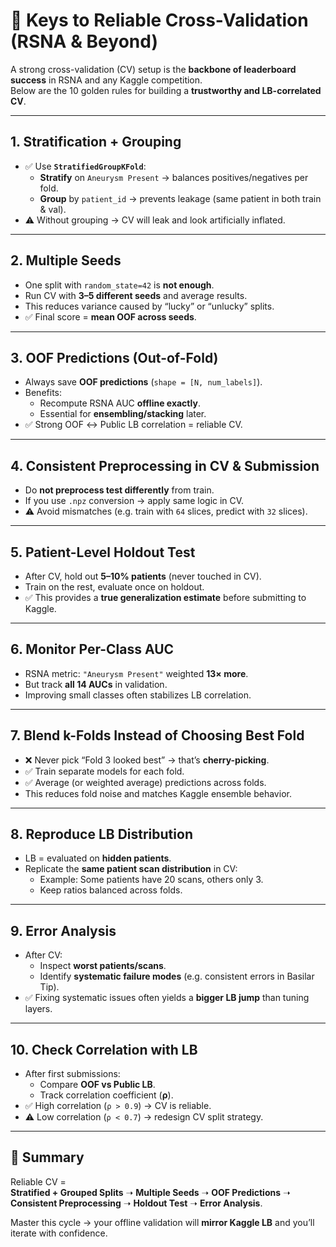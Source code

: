 # 🔑 Keys to Reliable Cross-Validation (RSNA & Beyond)

A strong cross-validation (CV) setup is the **backbone of leaderboard success** in RSNA and any Kaggle competition.  
Below are the 10 golden rules for building a **trustworthy and LB-correlated CV**.

---

## 1. Stratification + Grouping
- ✅ Use **`StratifiedGroupKFold`**:
  - **Stratify** on `Aneurysm Present` → balances positives/negatives per fold.
  - **Group** by `patient_id` → prevents leakage (same patient in both train & val).
- ⚠️ Without grouping → CV will leak and look artificially inflated.

---

## 2. Multiple Seeds
- One split with `random_state=42` is **not enough**.
- Run CV with **3–5 different seeds** and average results.
- This reduces variance caused by “lucky” or “unlucky” splits.
- ✅ Final score = **mean OOF across seeds**.

---

## 3. OOF Predictions (Out-of-Fold)
- Always save **OOF predictions** (`shape = [N, num_labels]`).
- Benefits:
  - Recompute RSNA AUC **offline exactly**.
  - Essential for **ensembling/stacking** later.
- ✅ Strong OOF ↔ Public LB correlation = reliable CV.

---

## 4. Consistent Preprocessing in CV & Submission
- Do **not preprocess test differently** from train.
- If you use `.npz` conversion → apply same logic in CV.
- ⚠️ Avoid mismatches (e.g. train with `64` slices, predict with `32` slices).

---

## 5. Patient-Level Holdout Test
- After CV, hold out **5–10% patients** (never touched in CV).
- Train on the rest, evaluate once on holdout.
- ✅ This provides a **true generalization estimate** before submitting to Kaggle.

---

## 6. Monitor Per-Class AUC
- RSNA metric: `"Aneurysm Present"` weighted **13× more**.
- But track **all 14 AUCs** in validation.
- Improving small classes often stabilizes LB correlation.

---

## 7. Blend k-Folds Instead of Choosing Best Fold
- ❌ Never pick “Fold 3 looked best” → that’s **cherry-picking**.
- ✅ Train separate models for each fold.
- ✅ Average (or weighted average) predictions across folds.
- This reduces fold noise and matches Kaggle ensemble behavior.

---

## 8. Reproduce LB Distribution
- LB = evaluated on **hidden patients**.
- Replicate the **same patient scan distribution** in CV:
  - Example: Some patients have 20 scans, others only 3.
  - Keep ratios balanced across folds.

---

## 9. Error Analysis
- After CV:
  - Inspect **worst patients/scans**.
  - Identify **systematic failure modes** (e.g. consistent errors in Basilar Tip).
- ✅ Fixing systematic issues often yields a **bigger LB jump** than tuning layers.

---

## 10. Check Correlation with LB
- After first submissions:
  - Compare **OOF vs Public LB**.
  - Track correlation coefficient (**ρ**).
- ✅ High correlation (`ρ > 0.9`) → CV is reliable.
- ⚠️ Low correlation (`ρ < 0.7`) → redesign CV split strategy.

---

## 📌 Summary
Reliable CV =  
**Stratified + Grouped Splits** ➝ **Multiple Seeds** ➝ **OOF Predictions** ➝ **Consistent Preprocessing** ➝ **Holdout Test** ➝ **Error Analysis**.  

Master this cycle → your offline validation will **mirror Kaggle LB** and you’ll iterate with confidence.
